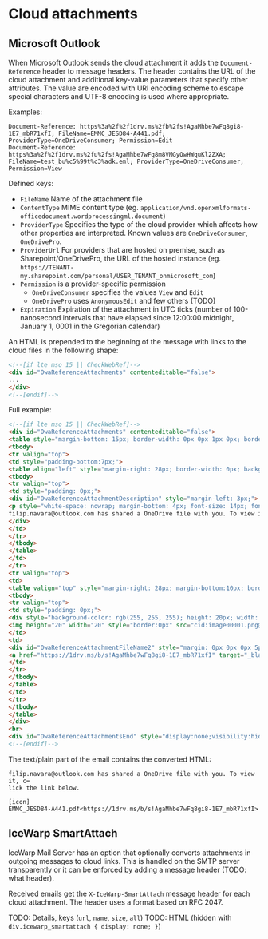 # Cloud attachments

## Microsoft Outlook

When Microsoft Outlook sends the cloud attachment it adds the `Document-Reference` header to message headers. The header contains the URL of the cloud attachment and additional key-value parameters that specify other attributes. The value are encoded with URI encoding scheme to escape special characters and UTF-8 encoding is used where appropriate.

Examples:
```
Document-Reference: https%3a%2f%2f1drv.ms%2fb%2fs!AgaMhbe7wFq8gi8-1E7_mbR71xfI; FileName=EMMC_JESD84-A441.pdf; ProviderType=OneDriveConsumer; Permission=Edit
Document-Reference: https%3a%2f%2f1drv.ms%2fu%2fs!AgaMhbe7wFq8m8VMGyOwHWquKl2ZXA; FileName=test_bu%c5%99t%c3%adk.eml; ProviderType=OneDriveConsumer; Permission=View
```

Defined keys:
- `FileName`
  Name of the attachment file
- `ContentType`
  MIME content type (eg. `application/vnd.openxmlformats-officedocument.wordprocessingml.document`)
- `ProviderType`
  Specifies the type of the cloud provider which affects how other properties are interpreted. Known values are `OneDriveConsumer`, `OneDrivePro`.
- `ProviderUrl`
  For providers that are hosted on premise, such as Sharepoint/OneDrivePro, the URL of the hosted instance (eg. `https://TENANT-my.sharepoint.com/personal/USER_TENANT_onmicrosoft_com`)
- `Permission` is a provider-specific permission
  - `OneDriveConsumer` specifies the values `View` and `Edit`
  - `OneDrivePro` uses `AnonymousEdit` and few others (TODO)
- `Expiration`
  Expiration of the attachment in UTC ticks (number of 100-nanosecond intervals that have elapsed since 12:00:00 midnight, January 1, 0001 in the Gregorian calendar)

An HTML is prepended to the beginning of the message with links to the cloud files in the following shape:
```html
<!--[if lte mso 15 || CheckWebRef]-->
<div id="OwaReferenceAttachments" contenteditable="false">
...
</div>
<!--[endif]-->
```

Full example:
```html
<!--[if lte mso 15 || CheckWebRef]-->
<div id="OwaReferenceAttachments" contenteditable="false">
<table style="margin-bottom: 15px; border-width: 0px 0px 1px 0px; border-color:#C7C7C7; border-style: none none dotted none;">
<tbody>
<tr valign="top">
<td style="padding-bottom:7px;">
<table align="left" style="margin-right: 28px; border-width: 0px; background-color: rgb(255, 255, 255); border-spacing: 0px">
<tbody>
<tr valign="top">
<td style="padding: 0px;">
<div id="OwaReferenceAttachmentDescription" style="margin-left: 3px;">
<p style="white-space: nowrap; margin-bottom: 4px; font-size: 14px; font-weight: normal; font-family: 'Segoe UI', 'Segoe WP', 'Segoe UI WPC', Tahoma, Arial, sans-serif; color: #666666;">
filip.navara@outlook.com has shared a OneDrive file with you. To view it, click the link below.</p>
</div>
</td>
</tr>
</tbody>
</table>
</td>
</tr>
<tr valign="top">
<td>
<table valign="top" style="margin-right: 28px; margin-bottom:10px; border-width: 0px; height:20px; background-color: rgb(255, 255, 255); border-spacing: 0px">
<tbody>
<tr valign="top">
<td style="padding: 0px;">
<div style="background-color: rgb(255, 255, 255); height: 20px; width: 20px; max-height: 20px;">
<img height="20" width="20" style="border:0px" src="cid:image00001.png@01DA0DDB.85D26CD0" alt="icon"></div>
</td>
<td>
<div id="OwaReferenceAttachmentFileName2" style="margin: 0px 0px 0px 5px; font-size: 14px; font-family: 'Segoe UI', 'Segoe WP', 'Segoe UI WPC', Tahoma, Arial, sans-serif; color: rgb(0, 114, 198);">
<a href="https://1drv.ms/b/s!AgaMhbe7wFq8gi8-1E7_mbR71xfI" target="_blank" style="text-decoration: none; margin: 0px; font-size: 14px; font-family: 'Segoe UI', 'Segoe WP', 'Segoe UI WPC', Tahoma, Arial, sans-serif; color: rgb(0, 114, 198);">EMMC_JESD84-A441.pdf</a></div>
</td>
</tr>
</tbody>
</table>
</td>
</tr>
</tbody>
</table>
</div>
<br>
<div id="OwaReferenceAttachmentsEnd" style="display:none;visibility:hidden;"></div>
<!--[endif]-->
```

The text/plain part of the email contains the converted HTML:
```
filip.navara@outlook.com has shared a OneDrive file with you. To view it, c=
lick the link below.

[icon]
EMMC_JESD84-A441.pdf<https://1drv.ms/b/s!AgaMhbe7wFq8gi8-1E7_mbR71xfI>
```

## IceWarp SmartAttach

IceWarp Mail Server has an option that optionally converts attachments in outgoing messages to cloud links. This is handled on the SMTP server transparently or it can be enforced by adding a message header (TODO: what header).

Received emails get the `X-IceWarp-SmartAttach` message header for each cloud attachment. The header uses a format based on RFC 2047.

TODO: Details, keys (`url`, `name`, `size`, `all`)
TODO: HTML (hidden with `div.icewarp_smartattach { display: none; }`)
